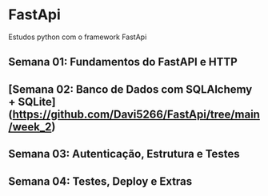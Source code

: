 # FastApi
Estudos python com o framework FastApi

## Semana 01: Fundamentos do FastAPI e HTTP

## [Semana 02: Banco de Dados com SQLAlchemy + SQLite] (https://github.com/Davi5266/FastApi/tree/main/week_2)

## Semana 03:  Autenticação, Estrutura e Testes

## Semana 04: Testes, Deploy e Extras 
